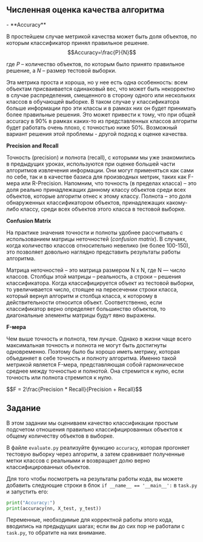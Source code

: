 <h2>Численная оценка качества алгоритма</h2>
- **Accuracy**

В простейшем случае метрикой качества может быть доля объектов, по которым классификатор принял правильное решение.
$$Accuracy=\frac{P}{N}$$

где $P$ – количество объектов, по которым было принято правильное решение, а
$N$ – размер тестовой выборки. 

Эта метрика проста и хороша, но у нее есть одна особенность: всем объектам присваивается одинаковый вес, что может 
быть некорректно в случае распределения, смещенного в сторону одного или нескольких классов в обучающей выборке. 
В таком случае у классификатора больше информации про эти классы и в рамках них он будет принимать более правильные 
решения. Это может привести к тому, что при общей accuracy в 90% в рамках каких-то из представленных классов алгоритм 
будет работать очень плохо, с точностью ниже 50%. Возможный вариант решения этой проблемы - другой подход к оценке качества.

<div class="hint">
<b>Precision and Recall</b>
<p>Точность (precision) и полнота (recall), с которыми мы уже знакомились в предыдущих уроках, используются при оценке 
большей части алгоритмов извлечения информации. Они могут применяться как сами по себе, так и в качестве базиса для производных 
метрик, таких как F-мера или R-Precision. Напомним, что точность (в пределах класса) – это доля реально принадлежащих данному 
классу объектов среди всех объектов, которые алгоритм отнес к этому классу. Полнота – это доля обнаруженных классификатором 
объектов, принадлежащих какому-либо классу, среди всех объектов этого класса в тестовой выборке.</p>
</div>

<div class="hint">
<b>Confusion Matrix</b>
<p>На практике значения точности и полноты удобнее рассчитывать с использованием матрицы неточностей (<i>confusion matrix</i>). 
В случаях, когда количество классов относительно невелико (не более 100-150), это  позволяет довольно наглядно представить 
результаты работы алгоритма.</p>
<p>Матрица неточностей – это матрица размером N х N, где N — число классов. Столбцы этой матрицы – реальность, а строки – 
решения классификатора. Когда классифицируется объект из тестовой выборки, то увеличивается число, стоящее на пересечении 
строки класса, который вернул алгоритм и столбца класса, к которому в действительности относится объект. Соответственно, 
если классификатор верно определяет большинство объектов, то диагональные элементы матрицы будут явно выражены.</p>
</div>

<div class="hint">
<b>F-мера</b>
<p>Чем выше точность и полнота, тем лучше. Однако в жизни чаще всего максимальная точность и полнота не могут быть достигнуты 
одновременно. Поэтому было бы хорошо иметь метрику, которая объединяет в себе точность и полноту алгоритма. Именно такой метрикой 
является F-мера, представляющая собой гармоническое среднее между точностью и полнотой. Она стремится к нулю, если точность или 
полнота стремится к нулю.</p>
$$F = 2\frac{Precision * Recall}{Precision + Recall}$$
</div>

<h2>Задание</h2>

В этом задании мы оцениваем качество классификации простым подсчетом отношения правильно классифицированных объектов 
к общему количеству объектов в выборке.

В файле `evaluate.py` реализуйте функцию `accuracy`, которая прогоняет тестовую выборку через алгоритм, а затем сравнивает полученные 
метки классов с реальными и возвращает долю верно классифицированных объектов.

Для того чтобы посмотреть на результаты работы кода, вы можете добавить следующие строки в блок `if __name__ == '__main__':` в `task.py` и запустить его:

```python
print("Accuracy:")
print(accuracy(nn, X_test, y_test))
```
Переменные, необходимые для корректной работы этого кода, вводились на предыдущих шагах; если вы до сих пор не работали с `task.py`, то обратите на них внимание.